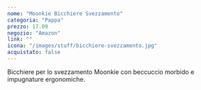 ```yaml
---
nome: "Moonkie Bicchiere Svezzamento"
categoria: "Pappa"
prezzo: 17.09
negozio: "Amazon"
link: ""
icona: "/images/stuff/bicchiere-svezzamento.jpg"
acquistato: false
---
```


Bicchiere per lo svezzamento Moonkie con beccuccio morbido e impugnature ergonomiche.
